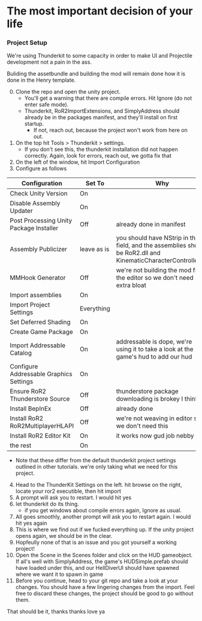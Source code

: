# The most important decision of your life
### Project Setup
We're using Thunderkit to some capacity in order to make UI and Projectile development not a pain in the ass.

Buliding the assetbundle and building the mod will remain done how it is done in the Henry template.

0. Clone the repo and open the unity project.  
    - You'll get a warning that there are compile errors. Hit Ignore (do not enter safe mode).
    - Thunderkit, RoR2ImportExtensions, and SimplyAddress should already be in the packages manifest, and they'll install on first startup.  
        - If not, reach out, because the project won't work from here on out.
1. On the top hit Tools > Thunderkit > settings.  
    - If you don't see this, the thunderkit installation did not happen correctly. Again, look for errors, reach out, we gotta fix that
2. On the left of the window, hit Import Configuration
3. Configure as follows

|Configuration | Set To | Why |
|---|-|-----|
|Check Unity Version | On | |
|Disable Assembly Updater | On | |
|Post Processing Unity Package Installer | Off | already done in manifest |
|Assembly Publicizer | leave as is | you should have NStrip in the field, and the assemblies should be RoR2.dll and KinematicCharacterController.dll |
|MMHook Generator | Off | we're not building the mod from the editor so we don't need extra bloat |
|Import assemblies | On |  |
|Import Project Settings | Everything |  |
|Set Deferred Shading | On |  |
|Create Game Package | On |  |
|Import Addressable Catalog | On | addressable is dope, we're using it to take a look at the game's hud to add our hud |
|Configure Addressable Graphics Settings | On |  |
|Ensure RoR2 Thunderstore Source | Off | thunderstore package downloading is brokey I think |
|Install BepInEx| Off | already done |
|Install RoR2 RoR2MultiplayerHLAPI | Off | we're not weaving in editor so we don't need this |
|Install RoR2 Editor Kit | On | it works now gud job nebby |
|the rest | On |  |  

- Note that these differ from the default thunderkit project settings outlined in other tutorials. we're only taking what we need for this project.

4. Head to the ThunderKit Settings on the left. hit browse on the right, locate your ror2 executible, then hit import
5. A prompt will ask you to restart. I would hit yes
6. let thunderkit do its thing. 
    - if you get windows about compile errors again, Ignore as usual.
7. All goes smoothly, another prompt will ask you to restart again. I would hit yes again
8. This is where we find out if we fucked everything up. If the unity project opens again, we should be in the clear.  
9. Hopfeully none of that is an issue and you got yourself a working project!
10. Open the Scene in the Scenes folder and click on the HUD gameobject. If all's well with SimplyAddress, the game's HUDSimple.prefab should have loaded under this, and our HellDiverUI should have spawned where we want it to spawn in game
11. Before you continue, head to your git repo and take a look at your changes. You should have a few lingering changes from the import. Feel free to discard these changes, the project should be good to go without them.  

That should be it, thanks thanks love ya
